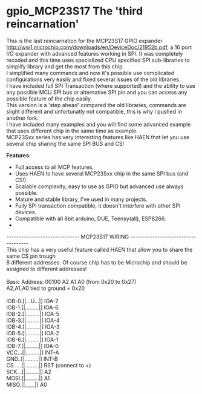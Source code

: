 # gpio_MCP23S17 The 'third reincarnation'
This is the last reincarnation for the MCP23S17 GPIO expander http://ww1.microchip.com/downloads/en/DeviceDoc/21952b.pdf, a 16 port I/O expander with advanced features working in SPI. It was completely recoded and this time uses specialized CPU specified SPI sub-libraries to simplify library and get the most from this chip.<br>
I simplified many commands and now it's possible use complicated configurations very easily and fixed several issues of the old libraries.<br>
I have included full SPI Transaction (where supported) and the ability to use any possible MCU SPI bus or alternative SPI pin and you can access any possible feature of the chip easily.<br>
This version is a 'step ahead' compared the old libraries, commands are slight different and unfortunatly not compatible, this is why I pushed in  another fork.<br>
I have included many examples and you will find some advanced example that uses different chip in the same time as example.<br>
MCP23Sxx series has very interesting features like HAEN that let you use several chip sharing the same SPI BUS and CS!<br>

<b>Features:</b><br>
 - Full access to all MCP features.
 - Uses HAEN to have several MCP23Sxx chip in the same SPI bus (and CS!).
 - Scalable complexity, easy to use as GPIO but advanced use always possible.
 - Mature and stable library, I've used in many projects.
 - Fully SPI transaction compatible, it doesn't interfere with other SPI devices.
 - Compatible with all 8bit arduino, DUE, Teensy(all), ESP8266.
 - 
 
------------------------------ MCP23S17 WIRING ------------------------------------<br>
This chip has a very useful feature called HAEN that allow you to share the same CS pin trough<br>
8 different addresses. Of course chip has to be Microchip and should be assigned to different addresses!<br>
<br>
Basic Address:  00100 A2 A1 A0 (from 0x20 to 0x27)<br>
A2,A1,A0 tied to ground = 0x20<br>
<br>
IOB-0.[|...U...|] IOA-7<br>
IOB-1.[|.........|] IOA-6<br>
IOB-2.[|.........|] IOA-5<br>
IOB-3.[|.........|] IOA-4<br>
IOB-4.[|.........|] IOA-3<br>
IOB-5.[|.........|] IOA-2<br>
IOB-6.[|.........|] IOA-1<br>
IOB-7.[|.........|] IOA-0<br>
VCC...[|.........|] INT-A<br>
GND..[|.........|] INT-B<br>
CS.....[|.........|] RST (connect to +)<br>
SCK...[|.........|] A2<br>
MOSI.[|.........|] A1<br>
MISO.[|____|] A0<br>
<br>
